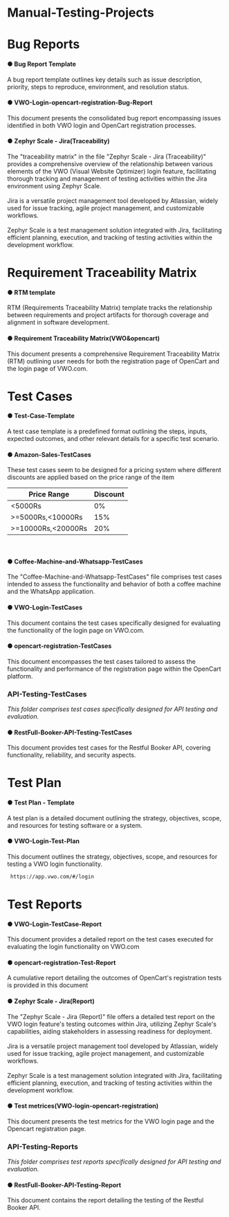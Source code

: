 # Manual-Testing-Projects
# Bug Reports
 
 <h4>● Bug Report Template</h4>
 A bug report template outlines key details such as issue description, 
 priority, steps to reproduce, environment, and resolution status.
 
 <h4>● VWO-Login-opencart-registration-Bug-Report</h4>
  This document presents the consolidated bug report encompassing issues identified in 
  both VWO login and OpenCart registration processes.
  
 <h4>● Zephyr Scale - Jira(Traceability)</h4>
  The "traceability matrix" in the file "Zephyr Scale - Jira (Traceability)" provides a comprehensive overview of the relationship between various elements of the VWO (Visual Website 
  Optimizer) login feature, facilitating thorough tracking and management of testing activities within the Jira environment using Zephyr Scale.
  <br>
  <br>
  Jira is a versatile project management tool developed by Atlassian, widely used for issue tracking, agile project management, and customizable workflows.
  <br>
  <br>
  Zephyr Scale is a test management solution integrated with Jira, facilitating efficient planning, execution, and tracking of testing activities within the development workflow.

  

# Requirement Traceability Matrix
<h4>● RTM template</h4>
RTM (Requirements Traceability Matrix) template tracks the relationship between requirements 
and project artifacts for thorough coverage and alignment in software development.

<h4>● Requirement Traceability Matrix(VWO&opencart)</h4>
 This document presents a comprehensive Requirement Traceability Matrix (RTM) 
 outlining user needs for both the registration page of OpenCart and the login page of 
 VWO.com.

# Test Cases
<h4>● Test-Case-Template</h4>
 A test case template is a predefined format outlining the steps, inputs, expected outcomes, and other relevant details for a specific test scenario.

<h4>● Amazon-Sales-TestCases</h4>
 These test cases seem to be designed for a pricing system where different discounts are applied based on the price range of the item

| Price Range           | Discount |
|-----------------------|----------|
| <5000Rs               | 0%       |
| >=5000Rs,<10000Rs     | 15%      |
| >=10000Rs,<20000Rs    | 20%      |
<br>


<h4> ● Coffee-Machine-and-Whatsapp-TestCases</h4>
 The "Coffee-Machine-and-Whatsapp-TestCases" file comprises test cases intended to assess the functionality and behavior of both a coffee machine and the WhatsApp 
 application.

<h4>● VWO-Login-TestCases</h4>
 This document contains the test cases specifically designed for evaluating the functionality of the login page on VWO.com.

 <h4>● opencart-registration-TestCases</h4>
 This document encompasses the test cases tailored to assess the functionality and performance of the registration page within the OpenCart platform.

<h3> API-Testing-TestCases</h3>
 
 *This folder comprises test cases specifically designed for API testing and evaluation.*

 <h4>● RestFull-Booker-API-Testing-TestCases</h4>
 This document provides  test cases for the Restful Booker API, covering functionality, reliability, and security aspects.

# Test Plan
  <h4>● Test Plan - Template</h4>
   A test plan is a detailed document outlining the strategy, objectives, scope, and resources for testing software or a system.
  
  <h4>● VWO-Login-Test-Plan</h4>
  This document outlines the strategy, objectives, scope, and resources for testing a VWO login functionality.
      
 
  
  ``````sh
   https://app.vwo.com/#/login
  ``````
  
# Test Reports

<h4>● VWO-Login-TestCase-Report</h4>
 This document provides a detailed report on the test cases executed for evaluating the login functionality on VWO.com

<h4>● opencart-registration-Test-Report</h4>
  A cumulative report detailing the outcomes of OpenCart's registration tests is provided in this document
  
<h4>● Zephyr Scale - Jira(Report)</h4>
 The "Zephyr Scale - Jira (Report)" file offers a detailed test report on the VWO login feature's testing outcomes within Jira, utilizing Zephyr Scale's capabilities, aiding 
 stakeholders in assessing readiness for deployment.
 <br>
  <br>
  Jira is a versatile project management tool developed by Atlassian, widely used for issue tracking, agile project management, and customizable workflows.
  <br>
  <br>
  Zephyr Scale is a test management solution integrated with Jira, facilitating efficient planning, execution, and tracking of testing activities within the development workflow.

  <h4>● Test metrices(VWO-login-opencart-registration)</h4>
  This document presents the test metrics for the VWO login page and the Opencart registration page.
  

 <h3> API-Testing-Reports</h3>

 *This folder comprises test reports specifically designed for API testing and evaluation.*

  <h4>● RestFull-Booker-API-Testing-Report</h4>
  This document contains the report detailing the testing of the Restful Booker API.



 
   

